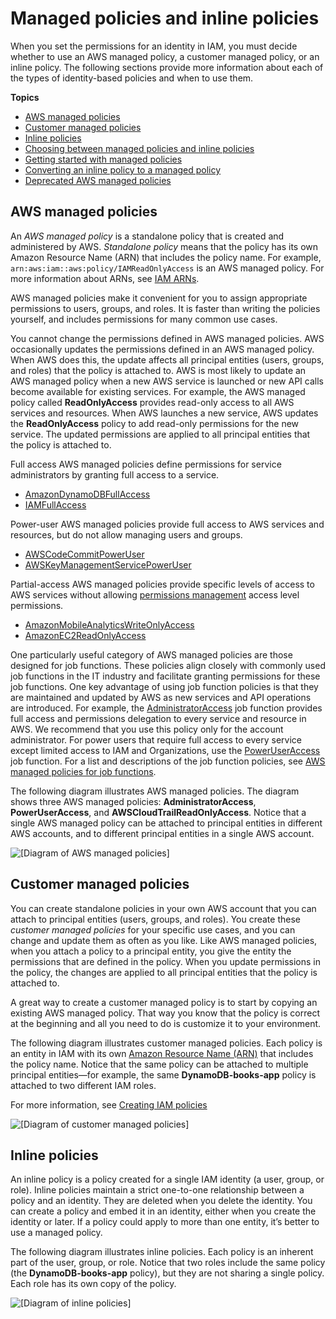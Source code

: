 # Managed policies and inline policies<a name="access_policies_managed-vs-inline"></a>

When you set the permissions for an identity in IAM, you must decide whether to use an AWS managed policy, a customer managed policy, or an inline policy\. The following sections provide more information about each of the types of identity\-based policies and when to use them\.

**Topics**
+ [AWS managed policies](#aws-managed-policies)
+ [Customer managed policies](#customer-managed-policies)
+ [Inline policies](#inline-policies)
+ [Choosing between managed policies and inline policies](access_policies-choosing-managed-or-inline.md)
+ [Getting started with managed policies](access_policies-getting-started-managed.md)
+ [Converting an inline policy to a managed policy](access_policies-convert-inline-to-managed.md)
+ [Deprecated AWS managed policies](access_policies_managed-deprecated.md)

## AWS managed policies<a name="aws-managed-policies"></a>

An *AWS managed policy* is a standalone policy that is created and administered by AWS\. *Standalone policy* means that the policy has its own Amazon Resource Name \(ARN\) that includes the policy name\. For example, `arn:aws:iam::aws:policy/IAMReadOnlyAccess` is an AWS managed policy\. For more information about ARNs, see [IAM ARNs](reference_identifiers.md#identifiers-arns)\.

AWS managed policies make it convenient for you to assign appropriate permissions to users, groups, and roles\. It is faster than writing the policies yourself, and includes permissions for many common use cases\. 

You cannot change the permissions defined in AWS managed policies\. AWS occasionally updates the permissions defined in an AWS managed policy\. When AWS does this, the update affects all principal entities \(users, groups, and roles\) that the policy is attached to\. AWS is most likely to update an AWS managed policy when a new AWS service is launched or new API calls become available for existing services\. For example, the AWS managed policy called **ReadOnlyAccess** provides read\-only access to all AWS services and resources\. When AWS launches a new service, AWS updates the **ReadOnlyAccess** policy to add read\-only permissions for the new service\. The updated permissions are applied to all principal entities that the policy is attached to\. 

Full access AWS managed policies define permissions for service administrators by granting full access to a service\.
+ [AmazonDynamoDBFullAccess](https://docs.aws.amazon.com/aws-managed-policy/latest/reference/AmazonDynamoDBFullAccess.html)
+ [IAMFullAccess](https://docs.aws.amazon.com/aws-managed-policy/latest/reference/IAMFullAccess.html)

Power\-user AWS managed policies provide full access to AWS services and resources, but do not allow managing users and groups\.
+ [AWSCodeCommitPowerUser](https://docs.aws.amazon.com/aws-managed-policy/latest/reference/AWSCodeCommitPowerUser.html) 
+ [AWSKeyManagementServicePowerUser](https://docs.aws.amazon.com/aws-managed-policy/latest/reference/AWSKeyManagementServicePowerUser.html)

Partial\-access AWS managed policies provide specific levels of access to AWS services without allowing [permissions management](access_policies_understand-policy-summary-access-level-summaries.md#access_policies_access-level) access level permissions\. 
+ [AmazonMobileAnalyticsWriteOnlyAccess](https://docs.aws.amazon.com/aws-managed-policy/latest/reference/AmazonMobileAnalyticsWriteOnlyAccess.html)
+ [AmazonEC2ReadOnlyAccess](https://docs.aws.amazon.com/aws-managed-policy/latest/reference/AmazonEC2ReadOnlyAccess.html) 

One particularly useful category of AWS managed policies are those designed for job functions\. These policies align closely with commonly used job functions in the IT industry and facilitate granting permissions for these job functions\. One key advantage of using job function policies is that they are maintained and updated by AWS as new services and API operations are introduced\. For example, the [AdministratorAccess](https://docs.aws.amazon.com/aws-managed-policy/latest/reference/AdministratorAccess.html) job function provides full access and permissions delegation to every service and resource in AWS\. We recommend that you use this policy only for the account administrator\. For power users that require full access to every service except limited access to IAM and Organizations, use the [PowerUserAccess](https://docs.aws.amazon.com/aws-managed-policy/latest/reference/PowerUserAccess.html) job function\. For a list and descriptions of the job function policies, see [AWS managed policies for job functions](access_policies_job-functions.md)\.

The following diagram illustrates AWS managed policies\. The diagram shows three AWS managed policies: **AdministratorAccess**, **PowerUserAccess**, and **AWSCloudTrailReadOnlyAccess**\. Notice that a single AWS managed policy can be attached to principal entities in different AWS accounts, and to different principal entities in a single AWS account\. 

![\[Diagram of AWS managed policies\]](http://docs.aws.amazon.com/IAM/latest/UserGuide/images/policies-aws-managed-policies.diagram.png)

## Customer managed policies<a name="customer-managed-policies"></a>

You can create standalone policies in your own AWS account that you can attach to principal entities \(users, groups, and roles\)\. You create these *customer managed policies* for your specific use cases, and you can change and update them as often as you like\. Like AWS managed policies, when you attach a policy to a principal entity, you give the entity the permissions that are defined in the policy\. When you update permissions in the policy, the changes are applied to all principal entities that the policy is attached to\.

A great way to create a customer managed policy is to start by copying an existing AWS managed policy\. That way you know that the policy is correct at the beginning and all you need to do is customize it to your environment\.

The following diagram illustrates customer managed policies\. Each policy is an entity in IAM with its own [Amazon Resource Name \(ARN\)](reference_identifiers.md#identifiers-arns) that includes the policy name\. Notice that the same policy can be attached to multiple principal entities—for example, the same **DynamoDB\-books\-app** policy is attached to two different IAM roles\.

For more information, see [Creating IAM policies](access_policies_create.md)

![\[Diagram of customer managed policies\]](http://docs.aws.amazon.com/IAM/latest/UserGuide/images/policies-customer-managed-policies.diagram.png)

## Inline policies<a name="inline-policies"></a>

An inline policy is a policy created for a single IAM identity \(a user, group, or role\)\. Inline policies maintain a strict one\-to\-one relationship between a policy and an identity\. They are deleted when you delete the identity\. You can create a policy and embed it in an identity, either when you create the identity or later\. If a policy could apply to more than one entity, it’s better to use a managed policy\.

The following diagram illustrates inline policies\. Each policy is an inherent part of the user, group, or role\. Notice that two roles include the same policy \(the **DynamoDB\-books\-app** policy\), but they are not sharing a single policy\. Each role has its own copy of the policy\.

![\[Diagram of inline policies\]](http://docs.aws.amazon.com/IAM/latest/UserGuide/images/policies-inline-policies.diagram.png)